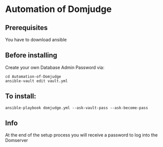# Automation of Domjudge

## Prerequisites
You have to download ansible

## Before installing

Create your own Database Admin Password via:
```
cd Automation-of-Domjudge
ansible-vault edit vault.yml
```

## To install:
```
ansible-playbook domjudge.yml --ask-vault-pass --ask-become-pass
```

## Info
At the end of the setup process you will receive a password to log into the Domserver
